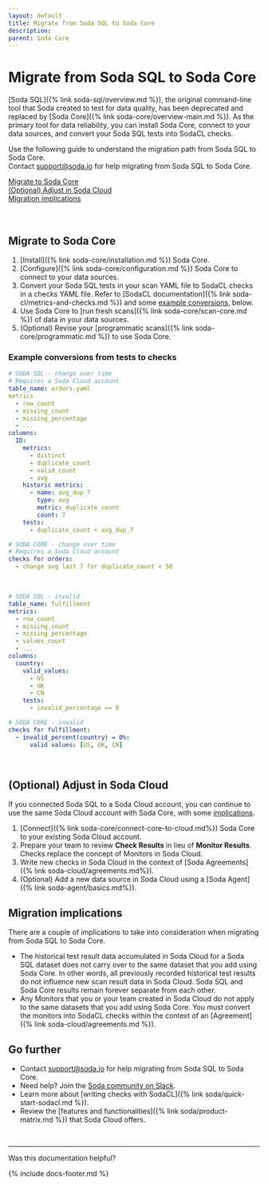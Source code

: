 ```yaml
---
layout: default
title: Migrate from Soda SQL to Soda Core
description: 
parent: Soda Core
---
```


# Migrate from Soda SQL to Soda Core

[Soda SQL]({% link soda-sql/overview.md %}), the original command-line tool that Soda created to test for data quality, has been deprecated and replaced by [Soda Core]({% link soda-core/overview-main.md %}). As the primary tool for data reliability, you can install Soda Core, connect to your data sources, and convert your Soda SQL tests into SodaCL checks. 

Use the following guide to understand the migration path from Soda SQL to Soda Core. <br />Contact <a href="mailto:support@soda.io">support@soda.io</a> for help migrating from Soda SQL to Soda Core. 

[Migrate to Soda Core](#migrate-to-soda-core)<br />
[(Optional) Adjust in Soda Cloud](#optional-adjust-in-soda-cloud)<br />
[Migration implications](#migration-implications)<br />
<br />
<br />

## Migrate to Soda Core

1. [Install]({% link soda-core/installation.md %}) Soda Core.
2. [Configure]({% link soda-core/configuration.md %}) Soda Core to connect to your data sources.
3. Convert your Soda SQL tests in your scan YAML file to SodaCL checks in a checks YAML file. Refer to [SodaCL documentation]({% link soda-cl/metrics-and-checks.md %}) and some [example conversions](#example-conversions-from-tests-to-checks), below.<br />
4. Use Soda Core to [run fresh scans]({% link soda-core/scan-core.md %}) of data in your data sources.
5. (Optional) Revise your [programmatic scans]({% link soda-core/programmatic.md %}) to use Soda Core.

### Example conversions from tests to checks

```yaml
# SODA SQL - change over time
# Requires a Soda Cloud account
table_name: orders.yaml
metrics
  - row_count
  - missing_count
  - missing_percentage
  - ...
columns:
  ID:
    metrics:
      - distinct
      - duplicate_count
      - valid_count
      - avg
    historic metrics:
      - name: avg_dup_7
        type: avg
        metric: duplicate_count
        count: 7
    tests:
      - duplicate_count < avg_dup_7

# SODA CORE - change over time
# Requires a Soda Cloud account
checks for orders:
  - change avg last 7 for duplicate_count < 50
```

<br />

```yaml
# SODA SQL - invalid
table_name: fulfillment
metrics:
  - row_count
  - missing_count
  - missing_percentage
  - values_count
  - ...
columns:
  country:
    valid_values:
      - US
      - UK
      - CN
    tests:
      - invalid_percentage == 0

# SODA CORE - invalid
checks for fulfillment:
  - invalid_percent(country) = 0%:
      valid values: [US, UK, CN]
```

<br />


## (Optional) Adjust in Soda Cloud

If you connected Soda SQL to a Soda Cloud account, you can continue to use the same Soda Cloud account with Soda Core, with some [implications](#migration-implications).

1. [Connect]({% link soda-core/connect-core-to-cloud.md%}) Soda Core to your existing Soda Cloud account.
2. Prepare your team to review **Check Results** in lieu of **Monitor Results**. Checks replace the concept of Monitors in Soda Cloud. 
3. Write new checks in Soda Cloud in the context of [Soda Agreements]({% link soda-cloud/agreements.md%}).
4. (Optional) Add a new data source in Soda Cloud using a [Soda Agent]({% link soda-agent/basics.md%}).

## Migration implications

There are a couple of implications to take into consideration when migrating from Soda SQL to Soda Core.
* The historical test result data accumulated in Soda Cloud for a Soda SQL dataset does not carry over to the same dataset that you add using Soda Core. In other words, all previously recorded historical test results do not influence new scan result data in Soda Cloud. Soda SQL and Soda Core results remain forever separate from each other.
* Any Monitors that you or your team created in Soda Cloud do not apply to the same datasets that you add using Soda Core. You must convert the monitors into SodaCL checks within the context of an [Agreement]({% link soda-cloud/agreements.md %}). 



## Go further

* Contact <a href="mailto:support@soda.io">support@soda.io</a> for help migrating from Soda SQL to Soda Core.
* Need help? Join the <a href="http://community.soda.io/slack" target="_blank"> Soda community on Slack</a>.
* Learn more about [writing checks with SodaCL]({% link soda/quick-start-sodacl.md %}).
* Review the [features and functionalities]({% link soda/product-matrix.md %}) that Soda Cloud offers.
<br />

---

Was this documentation helpful?

<!-- LikeBtn.com BEGIN -->
<span class="likebtn-wrapper" data-theme="tick" data-i18n_like="Yes" data-ef_voting="grow" data-show_dislike_label="true" data-counter_zero_show="true" data-i18n_dislike="No"></span>
<script>(function(d,e,s){if(d.getElementById("likebtn_wjs"))return;a=d.createElement(e);m=d.getElementsByTagName(e)[0];a.async=1;a.id="likebtn_wjs";a.src=s;m.parentNode.insertBefore(a, m)})(document,"script","//w.likebtn.com/js/w/widget.js");</script>
<!-- LikeBtn.com END -->

{% include docs-footer.md %}